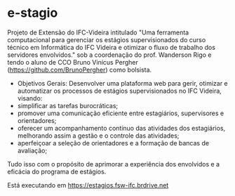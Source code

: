 # e-stagio

Projeto de Extensão do IFC-Videira intitulado "Uma ferramenta computacional para gerenciar os estágios supervisionados do curso técnico em Informática do IFC Videira e otimizar o fluxo de trabalho dos servidores envolvidos." sob a coordenação do prof. Wanderson Rigo e tendo o aluno de CCO Bruno Vinícus Pergher (https://github.com/BrunoPergher) como bolsista.

- Objetivos Gerais:
Desenvolver uma plataforma web para gerir, otimizar e automatizar os processos de estágios supervisionados no IFC Videira, visando: 
- simplificar as tarefas burocráticas; 
- promover uma comunicação eficiente entre estagiários, supervisores e orientadores; 
- oferecer um acompanhamento contínuo das atividades dos estagiários, melhorando assim a gestão e o controle das atividades; 
- aperfeiçoar a seleção de orientadores e a formação de bancas de avaliação; 

Tudo isso com o propósito de aprimorar a experiência dos envolvidos e a eficácia do programa de estágios. 


Está executando em https://estagios.fsw-ifc.brdrive.net